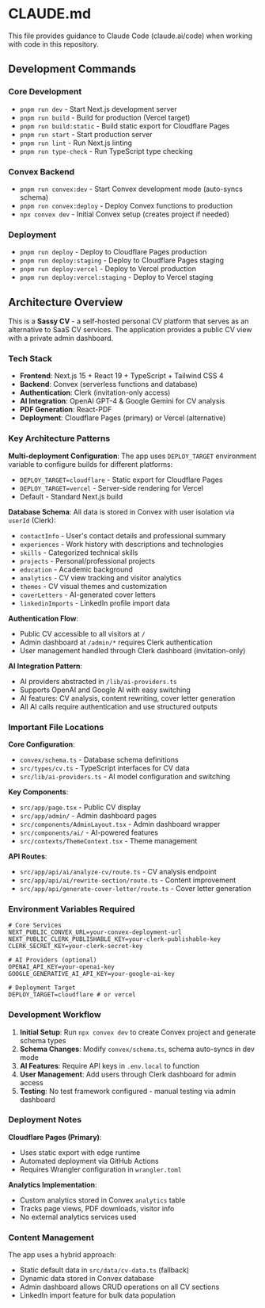 # CLAUDE.md

This file provides guidance to Claude Code (claude.ai/code) when working with code in this repository.

## Development Commands

### Core Development
- `pnpm run dev` - Start Next.js development server
- `pnpm run build` - Build for production (Vercel target)
- `pnpm run build:static` - Build static export for Cloudflare Pages
- `pnpm run start` - Start production server
- `pnpm run lint` - Run Next.js linting
- `pnpm run type-check` - Run TypeScript type checking

### Convex Backend
- `pnpm run convex:dev` - Start Convex development mode (auto-syncs schema)
- `pnpm run convex:deploy` - Deploy Convex functions to production
- `npx convex dev` - Initial Convex setup (creates project if needed)

### Deployment
- `pnpm run deploy` - Deploy to Cloudflare Pages production
- `pnpm run deploy:staging` - Deploy to Cloudflare Pages staging
- `pnpm run deploy:vercel` - Deploy to Vercel production
- `pnpm run deploy:vercel:staging` - Deploy to Vercel staging

## Architecture Overview

This is a **Sassy CV** - a self-hosted personal CV platform that serves as an alternative to SaaS CV services. The application provides a public CV view with a private admin dashboard.

### Tech Stack
- **Frontend**: Next.js 15 + React 19 + TypeScript + Tailwind CSS 4
- **Backend**: Convex (serverless functions and database)
- **Authentication**: Clerk (invitation-only access)
- **AI Integration**: OpenAI GPT-4 & Google Gemini for CV analysis
- **PDF Generation**: React-PDF
- **Deployment**: Cloudflare Pages (primary) or Vercel (alternative)

### Key Architecture Patterns

**Multi-deployment Configuration**: The app uses `DEPLOY_TARGET` environment variable to configure builds for different platforms:
- `DEPLOY_TARGET=cloudflare` - Static export for Cloudflare Pages
- `DEPLOY_TARGET=vercel` - Server-side rendering for Vercel
- Default - Standard Next.js build

**Database Schema**: All data is stored in Convex with user isolation via `userId` (Clerk):
- `contactInfo` - User's contact details and professional summary
- `experiences` - Work history with descriptions and technologies
- `skills` - Categorized technical skills
- `projects` - Personal/professional projects  
- `education` - Academic background
- `analytics` - CV view tracking and visitor analytics
- `themes` - CV visual themes and customization
- `coverLetters` - AI-generated cover letters
- `linkedinImports` - LinkedIn profile import data

**Authentication Flow**: 
- Public CV accessible to all visitors at `/`
- Admin dashboard at `/admin/*` requires Clerk authentication
- User management handled through Clerk dashboard (invitation-only)

**AI Integration Pattern**:
- AI providers abstracted in `/lib/ai-providers.ts`
- Supports OpenAI and Google AI with easy switching
- AI features: CV analysis, content rewriting, cover letter generation
- All AI calls require authentication and use structured outputs

### Important File Locations

**Core Configuration**:
- `convex/schema.ts` - Database schema definitions
- `src/types/cv.ts` - TypeScript interfaces for CV data
- `src/lib/ai-providers.ts` - AI model configuration and switching

**Key Components**:
- `src/app/page.tsx` - Public CV display
- `src/app/admin/` - Admin dashboard pages
- `src/components/AdminLayout.tsx` - Admin dashboard wrapper
- `src/components/ai/` - AI-powered features
- `src/contexts/ThemeContext.tsx` - Theme management

**API Routes**:
- `src/app/api/ai/analyze-cv/route.ts` - CV analysis endpoint
- `src/app/api/ai/rewrite-section/route.ts` - Content improvement
- `src/app/api/generate-cover-letter/route.ts` - Cover letter generation

### Environment Variables Required

```env
# Core Services
NEXT_PUBLIC_CONVEX_URL=your-convex-deployment-url
NEXT_PUBLIC_CLERK_PUBLISHABLE_KEY=your-clerk-publishable-key
CLERK_SECRET_KEY=your-clerk-secret-key

# AI Providers (optional)
OPENAI_API_KEY=your-openai-key
GOOGLE_GENERATIVE_AI_API_KEY=your-google-ai-key

# Deployment Target
DEPLOY_TARGET=cloudflare # or vercel
```

### Development Workflow

1. **Initial Setup**: Run `npx convex dev` to create Convex project and generate schema types
2. **Schema Changes**: Modify `convex/schema.ts`, schema auto-syncs in dev mode
3. **AI Features**: Require API keys in `.env.local` to function
4. **User Management**: Add users through Clerk dashboard for admin access
5. **Testing**: No test framework configured - manual testing via admin dashboard

### Deployment Notes

**Cloudflare Pages (Primary)**:
- Uses static export with edge runtime
- Automated deployment via GitHub Actions
- Requires Wrangler configuration in `wrangler.toml`

**Analytics Implementation**: 
- Custom analytics stored in Convex `analytics` table
- Tracks page views, PDF downloads, visitor info
- No external analytics services used

### Content Management

The app uses a hybrid approach:
- Static default data in `src/data/cv-data.ts` (fallback)
- Dynamic data stored in Convex database
- Admin dashboard allows CRUD operations on all CV sections
- LinkedIn import feature for bulk data population